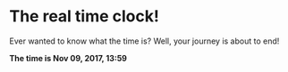 # The real time clock!

Ever wanted to know what the time is? Well, your journey is about to end!

**The time is Nov 09, 2017, 13:59**